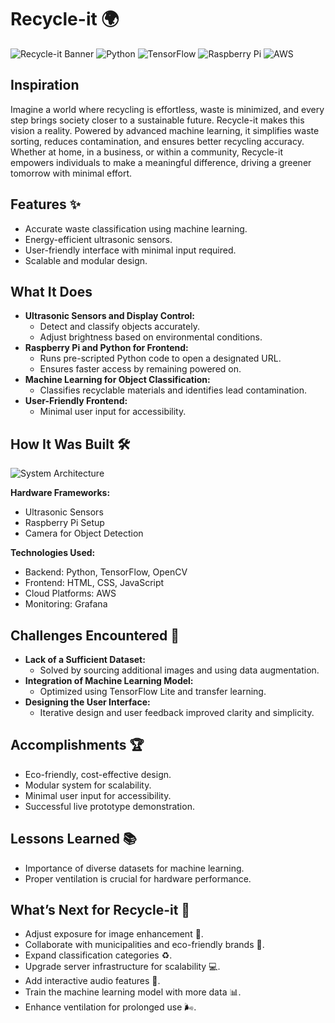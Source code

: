# Recycle-it 🌍

![Recycle-it Banner](https://example.com/path/to/banner.png)
![Python](https://img.shields.io/badge/Python-3.8%2B-blue)
![TensorFlow](https://img.shields.io/badge/TensorFlow-2.0%2B-orange)
![Raspberry Pi](https://img.shields.io/badge/Raspberry%20Pi-4B-red)
![AWS](https://img.shields.io/badge/AWS-Cloud-yellow)

## Inspiration
Imagine a world where recycling is effortless, waste is minimized, and every step brings society closer to a sustainable future. Recycle-it makes this vision a reality. Powered by advanced machine learning, it simplifies waste sorting, reduces contamination, and ensures better recycling accuracy. Whether at home, in a business, or within a community, Recycle-it empowers individuals to make a meaningful difference, driving a greener tomorrow with minimal effort.

## Features ✨
- Accurate waste classification using machine learning.
- Energy-efficient ultrasonic sensors.
- User-friendly interface with minimal input required.
- Scalable and modular design.

## What It Does
- **Ultrasonic Sensors and Display Control:**
  - Detect and classify objects accurately.
  - Adjust brightness based on environmental conditions.
- **Raspberry Pi and Python for Frontend:**
  - Runs pre-scripted Python code to open a designated URL.
  - Ensures faster access by remaining powered on.
- **Machine Learning for Object Classification:**
  - Classifies recyclable materials and identifies lead contamination.
- **User-Friendly Frontend:**
  - Minimal user input for accessibility.

## How It Was Built 🛠️
![System Architecture](https://example.com/path/to/architecture.png)

**Hardware Frameworks:**
- Ultrasonic Sensors
- Raspberry Pi Setup
- Camera for Object Detection

**Technologies Used:**
- Backend: Python, TensorFlow, OpenCV
- Frontend: HTML, CSS, JavaScript
- Cloud Platforms: AWS
- Monitoring: Grafana

## Challenges Encountered 🚧
- **Lack of a Sufficient Dataset:**
  - Solved by sourcing additional images and using data augmentation.
- **Integration of Machine Learning Model:**
  - Optimized using TensorFlow Lite and transfer learning.
- **Designing the User Interface:**
  - Iterative design and user feedback improved clarity and simplicity.

## Accomplishments 🏆
- Eco-friendly, cost-effective design.
- Modular system for scalability.
- Minimal user input for accessibility.
- Successful live prototype demonstration.

## Lessons Learned 📚
- Importance of diverse datasets for machine learning.
- Proper ventilation is crucial for hardware performance.

## What’s Next for Recycle-it 🚀
- Adjust exposure for image enhancement 📸.
- Collaborate with municipalities and eco-friendly brands 🤝.
- Expand classification categories ♻️.
- Upgrade server infrastructure for scalability 💻.
- Add interactive audio features 🎤.
- Train the machine learning model with more data 📊.
- Enhance ventilation for prolonged use 🌬️.